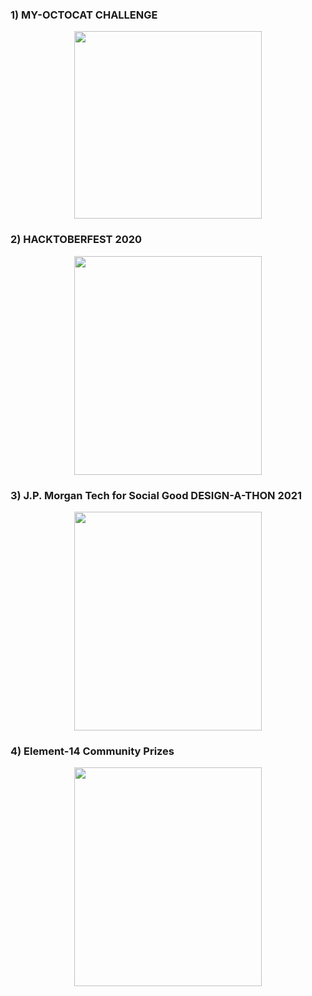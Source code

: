 ### 1) MY-OCTOCAT CHALLENGE
<div align="center">
  <img src="https://github.com/akshitagupta15june/My-Winning-Hackathons/blob/main/Images/octocat.jpg" height=300 width=300>
  </div>
  
### 2) HACKTOBERFEST 2020
<div align="center">
  <img src="https://github.com/akshitagupta15june/My-Winning-Hackathons/blob/main/Images/hacktoberfest.jpg" height=350 width=300>
  </div>
  
### 3) J.P. Morgan Tech for Social Good DESIGN-A-THON 2021
<div align="center">
  <img src="https://github.com/akshitagupta15june/My-Winning-Hackathons/blob/main/Images/jp-morgan.jpg" height=350 width=300>
  </div>
  
### 4) Element-14 Community Prizes
<div align="center">
  <img src="https://github.com/akshitagupta15june/My-Winning-Hackathons/blob/main/Images/element14.jpg" height=350 width=300>
  </div>
  
  
  
  
  
